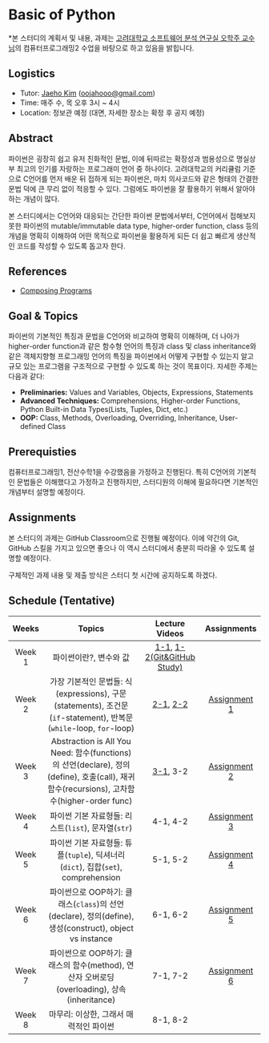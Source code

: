 # Basic of Python

*본 스터디의 계획서 및 내용, 과제는 [고려대학교 소프트웨어 분석 연구실 오학주 교수님](http://prl.korea.ac.kr/~pronto/home/)의 컴퓨터프로그래밍2 수업을 바탕으로 하고 있음을 밝힙니다.

## Logistics
- Tutor: [Jaeho Kim](https://oojahooo.github.io) (oojahooo@gmail.com)
- Time: 매주 수, 목 오후 3시 ~ 4시
- Location: 정보관 예정 (대면, 자세한 장소는 확정 후 공지 예정)

## Abstract
파이썬은 굉장히 쉽고 유저 친화적인 문법, 이에 뒤따르는 확장성과 범용성으로 명실상부 최고의 인기를 자랑하는 프로그래미 언어 중 하나이다.
고려대학교의 커리큘럼 기준으로 C언어를 먼저 배운 뒤 접하게 되는 파이썬은, 마치 의사코드와 같은 형태의 간결한 문법 덕에 큰 무리 없이 적응할 수 있다.
그럼에도 파이썬을 잘 활용하기 위해서 알아야 하는 개념이 많다.

본 스터디에서는 C언어와 대응되는 간단한 파이썬 문법에서부터, C언어에서 접해보지 못한 파이썬의 mutable/immutable data type, higher-order function, class 등의 개념을 명확히 이해하여 어떤 목적으로 파이썬을 활용하게 되든 더 쉽고 빠르게 생산적인 코드를 작성할 수 있도록 돕고자 한다.

## References
- [Composing Programs](https://composingprograms.com)

## Goal & Topics
파이썬의 기본적인 특징과 문법을 C언어와 비교하여 명확히 이해하며, 더 나아가 higher-order function과 같은 함수형 언어의 특징과 class 및 class inheritance와 같은 객체지향형 프로그래밍 언어의 특징을 파이썬에서 어떻게 구현할 수 있는지 알고 규모 있는 프로그램을 구조적으로 구현할 수 있도록 하는 것이 목표이다.
자세한 주제는 다음과 같다:

- **Preliminaries:** Values and Variables, Objects, Expressions, Statements
- **Advanced Techniques:** Comprehensions, Higher-order Functions, Python Built-in Data Types(Lists, Tuples, Dict, etc.)
- **OOP:** Class, Methods, Overloading, Overriding, Inheritance, User-defined Class

## Prerequisties
컴퓨터프로그래밍1, 전산수학1을 수강했음을 가정하고 진행된다.
특히 C언어의 기본적인 문법들은 이해했다고 가정하고 진행하지만, 스터디원의 이해에 필요하다면 기본적인 개념부터 설명할 예정이다.

## Assignments
본 스터디의 과제는 GitHub Classroom으로 진행될 예정이다.
이에 약간의 Git, GitHub 스킬을 가지고 있으면 좋으나 이 역시 스터디에서 충분히 따라올 수 있도록 설명할 예정이다.

구체적인 과제 내용 및 제출 방식은 스터디 첫 시간에 공지하도록 하겠다.

## Schedule (Tentative)
|Weeks|Topics|Lecture Videos|Assignments|
|:---:|:---:|:---:|:---:|
|Week 1|파이썬이란?, 변수와 값|[1-1](https://youtu.be/UqvR2cv-9_g), [1-2(Git&GitHub Study)](https://youtu.be/8aDuMMfIlho)||
|Week 2|가장 기본적인 문법들: 식(expressions), 구문(statements), 조건문(`if`-statement), 반복문(`while`-loop, `for`-loop)|[2-1](https://youtu.be/4elgtkFxuDs), [2-2](https://youtu.be/RMbl-ocKgUk)|[Assignment 1](https://classroom.github.com/a/0KSFhKpQ)|
|Week 3|Abstraction is All You Need: 함수(functions)의 선언(declare), 정의(define), 호출(call), 재귀함수(recursions), 고차함수(higher-order func)|[3-1](https://youtu.be/gY1-H-G7Ehs), 3-2|[Assignment 2](https://classroom.github.com/a/G4GTBeZ6)|
|Week 4|파이썬 기본 자료형들: 리스트(`list`), 문자열(`str`)|4-1, 4-2|[Assignment 3](https://classroom.github.com/a/i1r-WVe1)|
|Week 5|파이썬 기본 자료형들: 튜플(`tuple`), 딕셔너리(`dict`), 집합(`set`), comprehension|5-1, 5-2|[Assignment 4](https://classroom.github.com/a/sNAEm7hm)|
|Week 6|파이썬으로 OOP하기: 클래스(`class`)의 선언(declare), 정의(define), 생성(construct), object vs instance|6-1, 6-2|[Assignment 5](https://classroom.github.com/a/9NnlTSIz)|
|Week 7|파이썬으로 OOP하기: 클래스의 함수(method), 연산자 오버로딩(overloading), 상속(inheritance)|7-1, 7-2|[Assignment 6](https://classroom.github.com/a/i3CBszZI)|
|Week 8|마무리: 이상한, 그래서 매력적인 파이썬|8-1, 8-2||
